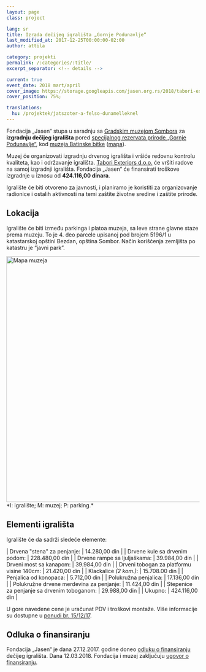 ```yaml
---
layout: page
class: project

lang: sr
title: Izrada dečijeg igrališta „Gornje Podunavlje“
last_modified_at: 2017-12-25T00:00:00-02:00
author: attila

category: projekti
permalink: /:categories/:title/
excerpt_separator: <!-- details -->

current: true
event_date: 2018 mart/april
cover_image: https://storage.googleapis.com/jasen.org.rs/2018/tabori-exteriors-playground.jpg
cover_position: 75%;

translations:
  hu: /projektek/jatszoter-a-felso-dunamelleknel
---
```

Fondacija „Jasen“ stupa u saradnju sa [Gradskim muzejom Sombora] za **izgradnju
dečijeg igrališta** pored [specijalnog rezervata prirode „Gornje Podunavlje“],
kod [muzeja Batinske bitke] ([mapa]).

Muzej će organizovati izgradnju drvenog igrališta i vršiće redovnu kontrolu
kvaliteta, kao i održavanje igrališta. [Tabori Exteriors d.o.o.] će vršiti
radove na samoj izgradnji igrališta. Fondacija „Jasen“ će finansirati
troškove izgradnje u iznosu od **424.116,00 dinara**.

[Gradskim Muzejom Sombora]: http://gms.rs
[specijalnog rezervata prirode „Gornje Podunavlje“]: https://sr.wikipedia.org/sr-el/Specijalni_rezervat_prirode_Gornje_Podunavlje
[muzeja Batinske bitke]: https://sr.wikipedia.org/sr-el/Memorijalni_kompleks_Batinska_bitka
[mapa]: https://goo.gl/maps/18hj8bEdz422
[Tabori Exteriors d.o.o.]: http://www.tabori-drvo.com

<!-- details -->

Igralište će biti otvoreno za javnosti, i planiramo je koristiti za
organizovanje radionice i ostalih aktivnosti na temi zaštite životne sredine i
zaštite prirode.

## Lokacija

Igralište će biti između parkinga i platoa muzeja, sa
leve strane glavne staze prema muzeju. To je 4. deo parcele upisanoj pod brojem
5196/1 u katastarskoj opštini Bezdan, opština Sombor. Način korišćenja
zemljišta po katastru je “javni park”.

<div class="mdl-typography--text-center">
  <img alt="Mapa muzeja" class="mdl-shadow--2dp staticmap" src="https://maps.googleapis.com/maps/api/staticmap?zoom=17&size=640x280&scale=2&maptype=hybrid&markers=color:green|label:I|45.850479,18.860708&markers=color:red|label:M|45.850602,18.861131&markers=color:blue|label:P|45.849931,18.861064&language=sr&key={{ site.data.apis.static_maps_api_key }}" style="width: 640px;">
  <div markdown="1">
  *I: igralište; M: muzej; P: parking.*
  </div>
</div>

## Elementi igrališta

Igralište će da sadrži sledeće elemente:

<div class="pricelist" markdown="1">

| Drvena "stena" za penjanje:                 |  14.280,00 din |
| Drvene kule sa drvenim podom:               | 228.480,00 din |
| Drvene rampe sa ljuljaškama:                |  39.984,00 din |
| Drveni most sa kanapom:                     |  39.984,00 din |
| Drveni tobogan za platformu visine 140cm:   |  21.420,00 din |
| Klackalice *(2 kom.)*:                      |  15.708.00 din |
| Penjalica od konopaca:                      |   5.712,00 din |
| Polukružna penjalica:                       |  17.136,00 din |
| Polukružne drvene merdevina za penjanje:    |  11.424,00 din |
| Stepenice za penjanje sa drvenim toboganom: |  29.988,00 din |
| Ukupno:                                     | 424.116,00 din |

</div>

U gore navedene cene je uračunat PDV i troškovi montaže. Više informacije su
dostupne u [ponudi br. 15/12/17].

[ponudi br. 15/12/17]: /docs/tabori-exteriors-doo-ponuda-15-12-17.pdf

## Odluka o finansiranju

Fondacija „Jasen“ je dana 27.12.2017. godine doneo [odluku o finansiranju]
dečijeg igrališta. Dana 12.03.2018. Fondacija i muzej zaključuju [ugovor o
finansiranju].

[odluku o finansiranju]: /docs/odluka-o-finansiranju-decijeg-igralista-gornje-podunavlje.pdf
[ugovor o finansiranju]: /docs/ugovor-o-finansiranju-decijeg-igralista-gornje-podunavlje.pdf
